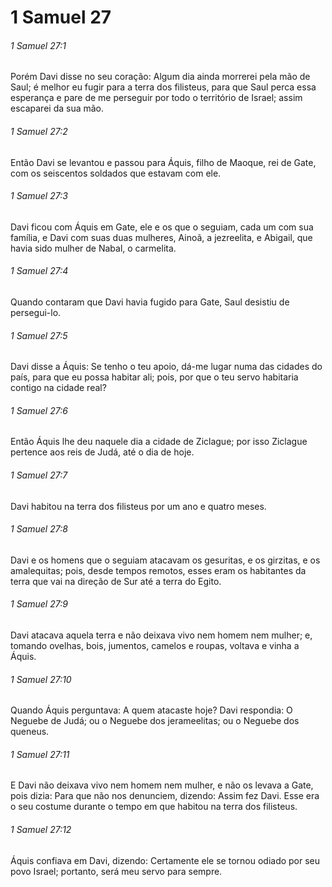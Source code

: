 # 1 Samuel 27

###### 1 Samuel 27:1

Porém Davi disse no seu coração: Algum dia ainda morrerei pela mão de Saul; é melhor eu fugir para a terra dos filisteus, para que Saul perca essa esperança e pare de me perseguir por todo o território de Israel; assim escaparei da sua mão.

###### 1 Samuel 27:2

Então Davi se levantou e passou para Áquis, filho de Maoque, rei de Gate, com os seiscentos soldados que estavam com ele.

###### 1 Samuel 27:3

Davi ficou com Áquis em Gate, ele e os que o seguiam, cada um com sua família, e Davi com suas duas mulheres, Ainoã, a jezreelita, e Abigail, que havia sido mulher de Nabal, o carmelita.

###### 1 Samuel 27:4

Quando contaram que Davi havia fugido para Gate, Saul desistiu de persegui-lo.

###### 1 Samuel 27:5

Davi disse a Áquis: Se tenho o teu apoio, dá-me lugar numa das cidades do país, para que eu possa habitar ali; pois, por que o teu servo habitaria contigo na cidade real?

###### 1 Samuel 27:6

Então Áquis lhe deu naquele dia a cidade de Ziclague; por isso Ziclague pertence aos reis de Judá, até o dia de hoje.

###### 1 Samuel 27:7

Davi habitou na terra dos filisteus por um ano e quatro meses.

###### 1 Samuel 27:8

Davi e os homens que o seguiam atacavam os gesuritas, e os girzitas, e os amalequitas; pois, desde tempos remotos, esses eram os habitantes da terra que vai na direção de Sur até a terra do Egito.

###### 1 Samuel 27:9

Davi atacava aquela terra e não deixava vivo nem homem nem mulher; e, tomando ovelhas, bois, jumentos, camelos e roupas, voltava e vinha a Áquis.

###### 1 Samuel 27:10

Quando Áquis perguntava: A quem atacaste hoje? Davi respondia: O Neguebe de Judá; ou o Neguebe dos jerameelitas; ou o Neguebe dos queneus.

###### 1 Samuel 27:11

E Davi não deixava vivo nem homem nem mulher, e não os levava a Gate, pois dizia: Para que não nos denunciem, dizendo: Assim fez Davi. Esse era o seu costume durante o tempo em que habitou na terra dos filisteus.

###### 1 Samuel 27:12

Áquis confiava em Davi, dizendo: Certamente ele se tornou odiado por seu povo Israel; portanto, será meu servo para sempre.

